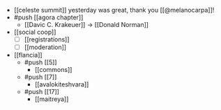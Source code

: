 - [[celeste summit]] yesterday was great, thank you [[@melanocarpa]]!
- #push [[agora chapter]]
  - [[Davic C. Krakeuer]] -> [[Donald Norman]]
- [[social coop]]
  - [ ] [[registrations]]
  - [ ] [[moderation]]
- [[flancia]]
  - #push [[5]]
    - [[commons]]
  - #push [[7]] 
    - [[avalokiteshvara]]
  - #push [[17]]
    - [[maitreya]]
